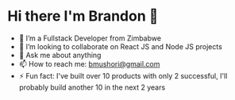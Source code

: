 # Hi there I'm Brandon  👋


- 🔭 I’m a Fullstack Developer from Zimbabwe
- 👯 I’m looking to collaborate on React JS and Node JS projects
- 💬 Ask me about anything
- 📫 How to reach me: bmushori@gmail.com
- ⚡ Fun fact: I've built over 10 products with only 2 successful, I'll probably build another 10 in the next 2 years

<p>
  <img src="" alt=""></img>
</p>
